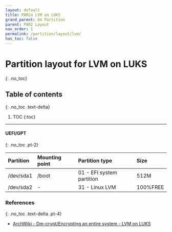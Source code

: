 ```yaml
---
layout: default
title: PAR2a LVM on LUKS
grand_parent: 04 Partition
parent: PAR2 Layout
nav_order: 1
permalink: /partition/layout/lvm/
has_toc: false
---
```


# Partition layout for LVM on LUKS
{: .no_toc}

## Table of contents
{: .no_toc .text-delta}

1. TOC
{:toc}

---

#### UEFI/GPT
{: .no_toc .pt-2}

| Partition | Mounting point | Partition type            | Size     |
| :-------- | :------------- | :------------------------ | :------- |
| /dev/sda1 | /boot          | 01 - EFI system partition | 512M     |
| /dev/sda2 | -              | 31 - Linux LVM            | 100%FREE |

### References
{: .no_toc .text-delta .pt-4}

- [ArchWiki - Dm-crypt/Encrypting an entire system - LVM on LUKS](https://wiki.archlinux.org/index.php/Dm-crypt/Encrypting_an_entire_system#LVM_on_LUKS)
